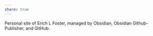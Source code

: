 ```yaml
---
share: true
---
```


Personal site of Erich L Foster, managed by Obsidian, Obsidian Github-Publisher, and GitHub.
